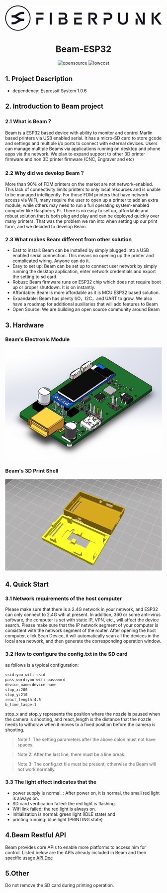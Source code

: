 
<p align="center"><img src="./Images/logo.png" alt="FiberPunk's logo" /></p>

<h1 align="center">Beam-ESP32</h1>
<p align="center">
  <img src="https://img.shields.io/badge/arduino-opensource-brightgreen" alt="opensource"/>
   <img src="https://img.shields.io/badge/hardware-lowcost-blue" alt="lowcost"/>

</p>

## 1. Project Description

- dependency: Espressif System 1.0.6


## 2. Introduction to Beam project

### 2.1 What is Beam？

Beam is a ESP32 based device with ability to monitor and control Marlin based printers via USB enabled serial. It has a micro-SD card to store gcode and settings and multiple i/o ports to connect with external devices.  Users can manage multiple Beams via applications running on desktop and phone apps via the network. We plan to expand support to other 3D printer firmware and non 3D printer firmware (CNC, Engraver and etc)


### 2.2 Why did we develop Beam？

More than 90% of FDM printers on the market are not network-enabled. This lack of connectivity limits printers to only local resources and is unable to be managed intelligently. For those FDM printers that have network access via WiFi, many require the user to open up a printer to add an extra module, while others may need to run a full operating system-enabled computer like Raspberry Pi.  There is no easy to set up, affordable and robust solution that is both plug and play and can be deployed quickly over many printers.  That was the problem we ran into when setting up our print farm, and we decided to develop Beam.

### 2.3 What makes Beam different from other solution

- East to install: Beam can be installed by simply plugged into a USB enabled serial connection. This means no opening up the printer and complicated wiring. Anyone can do it.
- Easy to set up: Beam can be set up to connect user network by simply running the desktop application, enter network credentials and export the setting to sd card. 
- Robust: Beam firmware runs on ESP32 chip which does not require boot up or proper shutdown. It is on instantly. 
- Affordable: Beam is more affordable as it is MCU ESP32 based solution.
- Expandable: Beam has plenty I/O，I2C，and UART  to grow. We also have a roadmap for additional auxiliaries that will add features to Beam
- Open Source: We are building an open source community around Beam 


## 3. Hardware

### Beam's Electronic Module

![image](Images/hardware.jpg)

### Beam's 3D Print Shell

![image](Images/box-shell-for-3d-print.jpg)

## 4. Quick Start


### 3.1 Network requirements of the host computer

Please make sure that there is a 2.4G network in your network, and ESP32 can only connect to 2.4G wifi at present. In addition, 360 or some anti-virus software, the computer is set with static IP, VPN, etc., will affect the device search. Please make sure that the IP network segment of your computer is consistent with the network segment of the router.
After opening the host computer, click Scan Device, it will automatically scan all the devices in the local area network, and then generate the corresponding operation window.



### 3.2 How to configure the config.txt in the SD card

as follows is a typical configuration:
```
ssid:you-wifi-ssid
pass_word:you-wifi-password
device_name:device-name
stop_x:200
stop_y:210
react_length:4.5
b_time_laspe:1

```
stop_x and stop_y represents the position where the nozzle is paused when the camera is shooting, and react_length is the distance that the nozzle needs to withdraw when it moves to a fixed position before the camera is shooting.

>Note 1: The setting parameters after the above colon must not have spaces.

>Note 2: After the last line, there must be a line break.

>Note 3: The config.txt file must be present, otherwise the Beam will not work normally.


### 3.3 The light effect indicates that the

- power supply is normal. : After power on, it is normal, the small red light is always on.
- SD card verification failed: the red light is flashing.
- Wifi link failed: the red light is always on.
- Initialization is normal: green light (IDLE state) and
- printing running: blue light (PRINTING state)


## 4.Beam Restful API

Beam provides core APIs to enable more platforms to access him for control. Listed below are the APIs already included in Beam and their specific usage [API Doc](./FP-BeamAPI.md)


## 5.Other
Do not remove the SD card during printing operation.


